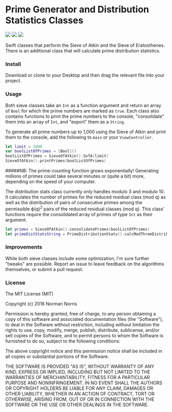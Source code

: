 # Prime Generator and Distribution Statistics Classes
[![](http://img.shields.io/badge/OS%20X-10.10%2B-blue.svg)]() [![](http://img.shields.io/badge/iOS-8.0%2B-blue.svg)]() [![](http://img.shields.io/badge/Swift-2.2-blue.svg)]()



Swift classes that perform the Sieve of Atkin and the Sieve of Eratosthenes. There is an additional class that will calculate prime distribution statistics.

### Install
Download or clone to your Desktop and then drag the relevant file into your project.

### Usage
Both sieve classes take an `Int` as a function argument and return an array of `Bool` for which the prime numbers are marked as `true`. Each class also contains functions to print the prime numbers to the console, "consolidate" them into an array of `Int`, and "export" them as a `String`.

To generate all prime numbers up to 1,000 using the Sieve of Atkin and print them to the console, add the following to `main` or your `ViewController`.

```swift
let limit = 1000
var boolListOfPrimes = [Bool]()
boolListOfPrimes = SieveOfAtkin().SofA(limit)
SieveOfAtkin().printPrimes(boolListOfPrimes)
```

#####NB: The prime-counting function grows exponentially! Generating millions of primes could take several minutes or (quite a bit) more, depending on the speed of your computer.

The distribution stats class currently only handles modulo 3 and modulo 10. It calculates the number of primes for the reduced residual class (mod q) as well as the distribution of pairs of consecutive primes among the permissible ϕ(q)<sup>2</sup>  pairs of the reduced residual classes (mod q). This class' functions require the consolidated array of primes of type `Int` as their argument.

```swift
let primes = SieveOfAtkin().consolidatePrimes(boolListOfPrimes)
let primeDistStatsString = PrimeDistributionStats().calcModThreeDistributionStats(primes)
```

### Improvements
While both sieve classes include some optimization, I'm sure further "tweaks" are possible. Report an issue to leave feedback on the algorithms themselves, or submit a pull request. 

### License
The MIT License (MIT)

Copyright (c) 2016 Norman Norris

Permission is hereby granted, free of charge, to any person obtaining a copy of
this software and associated documentation files (the "Software"), to deal in
the Software without restriction, including without limitation the rights to
use, copy, modify, merge, publish, distribute, sublicense, and/or sell copies of
the Software, and to permit persons to whom the Software is furnished to do so,
subject to the following conditions:

The above copyright notice and this permission notice shall be included in all
copies or substantial portions of the Software.

THE SOFTWARE IS PROVIDED "AS IS", WITHOUT WARRANTY OF ANY KIND, EXPRESS OR
IMPLIED, INCLUDING BUT NOT LIMITED TO THE WARRANTIES OF MERCHANTABILITY, FITNESS
FOR A PARTICULAR PURPOSE AND NONINFRINGEMENT. IN NO EVENT SHALL THE AUTHORS OR
COPYRIGHT HOLDERS BE LIABLE FOR ANY CLAIM, DAMAGES OR OTHER LIABILITY, WHETHER
IN AN ACTION OF CONTRACT, TORT OR OTHERWISE, ARISING FROM, OUT OF OR IN
CONNECTION WITH THE SOFTWARE OR THE USE OR OTHER DEALINGS IN THE SOFTWARE.
